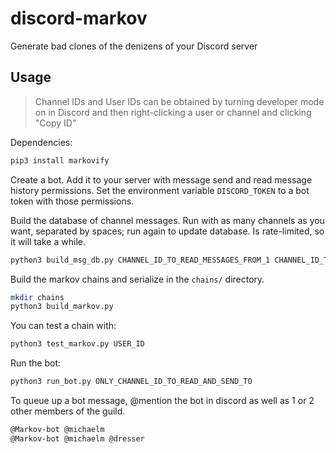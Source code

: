 # discord-markov
Generate bad clones of the denizens of your Discord server

## Usage

> Channel IDs and User IDs can be obtained by turning
> developer mode on in Discord and then right-clicking
> a user or channel and clicking "Copy ID"

Dependencies:
``` sh
pip3 install markovify
```

Create a bot. Add it to your server with message send
and read message history permissions. Set the environment variable `DISCORD_TOKEN` to a bot token with those permissions.


Build the database of channel messages. Run with as many channels as you want, separated by spaces; run again to update database. Is rate-limited, so it will take a while.
``` sh
python3 build_msg_db.py CHANNEL_ID_TO_READ_MESSAGES_FROM_1 CHANNEL_ID_TO_READ_MESSAGES_FROM_2... 
```

Build the markov chains and serialize in the `chains/` directory.
``` sh
mkdir chains
python3 build_markov.py
```

You can test a chain with:

``` sh
python3 test_markov.py USER_ID
```

Run the bot:
``` sh
python3 run_bot.py ONLY_CHANNEL_ID_TO_READ_AND_SEND_TO
```

To queue up a bot message, @mention the bot in discord as well as 1 or 2 other members of the guild.
``` sh
@Markov-bot @michaelm
@Markov-bot @michaelm @dresser
```